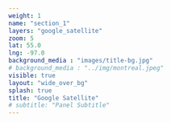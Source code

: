 ```yaml
---
weight: 1
name: "section_1"
layers: "google_satellite"
zoom: 5
lat: 55.0
lng: -97.0
background_media : "images/title-bg.jpg" 
# background_media : "../img/montreal.jpeg" 
visible: true
layout: "wide_over_bg"
splash: true
title: "Google Satellite"
# subtitle: "Panel Subtitle"
---
```


